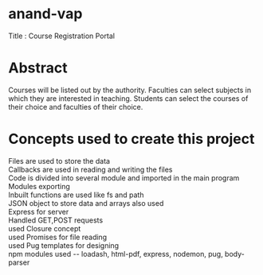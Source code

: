 # anand-vap

Title : Course Registration Portal

# Abstract
Courses will be listed out by the authority. Faculties can select subjects in which they are interested in teaching. Students can select the courses of their choice and faculties of their choice.

# Concepts used to create this project
Files are used to store the data  
Callbacks are used in reading and writing the files  
Code is divided into several module and imported in the main program   
Modules exporting  
Inbuilt functions are used like fs and path  
JSON object to store data and arrays also used  
Express for server  
Handled GET,POST requests  
used Closure concept  
used Promises for file reading  
used Pug templates for designing  
npm modules used -- loadash, html-pdf, express, nodemon, pug, body-parser  

